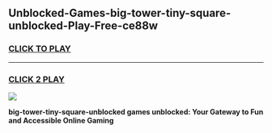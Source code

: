 
## Unblocked-Games-big-tower-tiny-square-unblocked-Play-Free-ce88w
<h3>
<a href="https://premium76.site?title=big-tower-tiny-square-unblocked&ref=17A">CLICK TO PLAY</a></h3>
<hr>

<h3>
<a href="https://premium76.site?title=big-tower-tiny-square-unblocked&ref=17A">CLICK 2 PLAY</a>
  
</h3>

<a href="https://premium76.site?title=big-tower-tiny-square-unblocked&ref=17A"><img src="https://clearcache.store/games.png"></a>


**big-tower-tiny-square-unblocked games unblocked: Your Gateway to Fun and Accessible Online Gaming**

